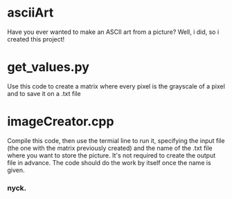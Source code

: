 # asciiArt
Have you ever wanted to make an ASCII art from a picture? Well, i did, so i created this project!
# get_values.py
Use this code to create a matrix where every pixel is the grayscale of a pixel and to save it on a .txt file
# imageCreator.cpp
Compile this code, then use the termial line to run it, specifying the input file (the one with the matrix previously created) and the name of the .txt file where you want to store the picture. It's not required to create the output file in advance. The code should do the work by itself once the name is given.

### nyck.
